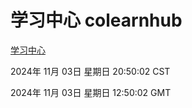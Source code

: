 # 学习中心 colearnhub
[学习中心](http://219.139.197.74:56308/colearnhub/)

2024年 11月 03日 星期日 20:50:02 CST

2024年 11月 03日 星期日 12:50:02 GMT
